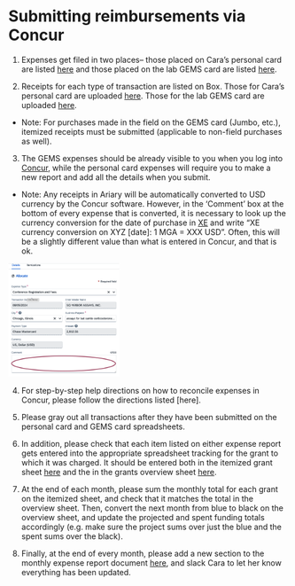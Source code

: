 # Submitting reimbursements via Concur

1. Expenses get filed in two places– those placed on Cara’s personal card are listed [here](https://docs.google.com/spreadsheets/d/1_OaJ9DJeNGAnOdjrYlZIkjgvzWub6I010dUUwKFL0BU/edit?gid=0#gid=0) and those placed on the lab GEMS card are listed [here](https://docs.google.com/spreadsheets/d/1pEHxX_HBmt6vuNe0i8QS_IvNYWS5xNFENYThT5mcRtg/edit?gid=0#gid=0). 

2. Receipts for each type of transaction are listed on Box. Those for Cara’s personal card are uploaded [here](https://uchicago.app.box.com/s/6827t149q4hdl0z6fta47hvj2l4noysv). Those for the lab GEMS card are uploaded [here](https://uchicago.app.box.com/s/x4ed7d1zrwopwv0hmugzy1vjfbyem5a0).
- Note: For purchases made in the field on the GEMS card (Jumbo, etc.), itemized receipts must be submitted (applicable to non-field purchases as well).

3. The GEMS expenses should be already visible to you when you log into [Concur](https://www.concursolutions.com), while the personal card expenses will require you to make a new report and add all the details when you submit. 
- Note: Any receipts in Ariary will be automatically converted to USD currency by the Concur software. However, in the ‘Comment’ box at the bottom of every expense that is converted, it is necessary to look up the currency conversion for the date of purchase in [XE](https://www.xe.com/currencyconverter/) and write “XE currency conversion on XYZ [date]: 1 MGA = XXX USD”. Often, this will be a slightly different value than what is entered in Concur, and that is ok.

<img src="images/comment-box-currency.png" alt="currency" width="200"/>

4. For step-by-step help directions on how to reconcile expenses in Concur, please follow the directions listed [here].

5. Please gray out all transactions after they have been submitted on the personal card and GEMS card spreadsheets.

6. In addition, please check that each item listed on either expense report gets entered into the appropriate spreadsheet tracking for the grant to which it was charged. It should be entered both in the itemized grant sheet [here](https://uchicago.app.box.com/s/ds2h2fuzne01pjwg04k5jc711zcbmibw) and the in the grants overview sheet [here](https://uchicago.app.box.com/s/gwy2w3sx6l7lm062ayc6fhqy7jm3ik6n).

7. At the end of each month, please sum the monthly total for each grant on the itemized sheet, and check that it matches the total in the overview sheet. Then, convert the next month from blue to black on the overview sheet, and update the projected and spent funding totals accordingly (e.g. make sure the project sums over just the blue and the spent sums over the black).

8. Finally, at the end of every month, please add a new section to the monthly expense report document [here](https://docs.google.com/spreadsheets/d/1GU_2yYmVBj-gkAE3OcGE0G9xld4YRzve7rfLKszff-E/edit?gid=0#gid=0), and slack Cara to let her know everything has been updated.
